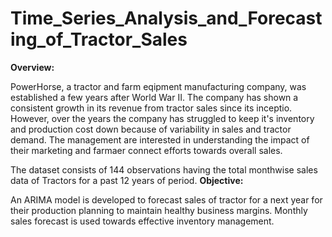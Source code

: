 # Time_Series_Analysis_and_Forecasting_of_Tractor_Sales

**Overview:**

PowerHorse, a tractor and farm eqipment manufacturing company, was established a few years after World War II. The company has shown a consistent growth in its revenue from tractor sales since its inceptio. However, over the years the company has struggled to keep it's inventory and production cost down because of variability in sales and tractor demand. The management are interested in understanding the impact of their marketing and farmaer connect efforts towards overall sales.

The dataset consists of 144 observations having the total monthwise sales data of Tractors for a past 12 years of period.
**Objective:**

An ARIMA model is developed to forecast sales of tractor for a next year for their production planning to maintain healthy business margins.
Monthly sales forecast is used towards effective inventory management.
